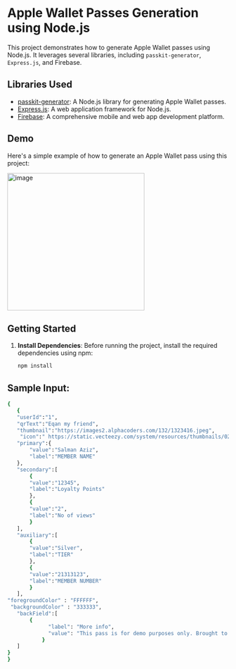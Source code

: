 
# Apple Wallet Passes Generation using Node.js

This project demonstrates how to generate Apple Wallet passes using Node.js. It leverages several libraries, including `passkit-generator`, `Express.js`, and Firebase.

## Libraries Used

- [passkit-generator](https://github.com/alexandercerutti/passkit-generator): A Node.js library for generating Apple Wallet passes.
- [Express.js](https://expressjs.com/): A web application framework for Node.js.
- [Firebase](https://firebase.google.com/): A comprehensive mobile and web app development platform.

## Demo

Here's a simple example of how to generate an Apple Wallet pass using this project:

<img width="312" alt="image" src="https://github.com/salman-aziz-4425/Apple-Wallet-Passes-Nodejs/assets/85288719/b6a6bada-cc29-40ad-b5b8-a302838bad79">

## Getting Started

1. **Install Dependencies**: Before running the project, install the required dependencies using npm:

   ```bash
   npm install

## Sample Input:
 ```bash
{
    {
    "userId":"1",
    "qrText":"Eqan my friend",
    "thumbnail":"https://images2.alphacoders.com/132/1323416.jpeg",
     "icon":" https://static.vecteezy.com/system/resources/thumbnails/024/553/676/small/skull-wearing-crown-logo-skull-king-sticker-pastel-cute-colors-generative-ai-png.png",
    "primary":{
        "value":"Salman Aziz",
        "label":"MEMBER NAME"
    },
    "secondary":[
        {
        "value":"12345",
        "label":"Loyalty Points"
        },
        {
        "value":"2",
        "label":"No of views"
        }
    ],
    "auxiliary":[
        {
        "value":"Silver",
        "label":"TIER"
        },
        {
        "value":"21313123",
        "label":"MEMBER NUMBER"
        }
    ],
"foregroundColor" : "FFFFFF",
  "backgroundColor" : "333333",
    "backField":[
        {
              "label": "More info",
              "value": "This pass is for demo purposes only. Brought to you by Dot Origin and the VTAP100 mobile NFC pass reader.  For more details visit vtap100.com"
            }
    ]
}
}
